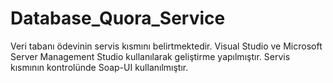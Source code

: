 # Database_Quora_Service
Veri tabanı ödevinin servis kısmını belirtmektedir.
Visual Studio ve Microsoft Server Management Studio kullanılarak geliştirme yapılmıştır.
Servis kısmının kontrolünde Soap-UI kullanılmıştır.
